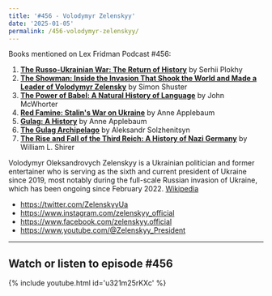 ```yaml
---
title: '#456 - Volodymyr Zelenskyy'
date: '2025-01-05'
permalink: /456-volodymyr-zelenskyy/
---
```


Books mentioned on Lex Fridman Podcast #456:

1. <b><a href="https://amzn.to/3PlUC9J" target="_blank" rel="sponsored noopener noreferrer">The Russo-Ukrainian War: The Return of History</a></b> by Serhii Plokhy
2. <b><a href="https://amzn.to/3Po0j72" target="_blank" rel="sponsored noopener noreferrer">The Showman: Inside the Invasion That Shook the World and Made a Leader of Volodymyr Zelensky</a></b> by Simon Shuster
3. <b><a href="https://amzn.to/3W2yLb6" target="_blank" rel="sponsored noopener noreferrer">The Power of Babel: A Natural History of Language</a></b> by John McWhorter
4. <b><a href="https://amzn.to/4a7LONZ" target="_blank" rel="sponsored noopener noreferrer">Red Famine: Stalin's War on Ukraine</a></b> by Anne Applebaum
5. <b><a href="https://amzn.to/3C5y21N" target="_blank" rel="sponsored noopener noreferrer">Gulag: A History</a></b> by Anne Applebaum
6. <b><a href="https://amzn.to/4j65Yfk" target="_blank" rel="sponsored noopener noreferrer">The Gulag Archipelago</a></b> by Aleksandr Solzhenitsyn
7. <b><a href="https://amzn.to/3DV59WA" target="_blank" rel="sponsored noopener noreferrer">The Rise and Fall of the Third Reich: A History of Nazi Germany</a></b> by William L. Shirer

<!--more-->

Volodymyr Oleksandrovych Zelenskyy is a Ukrainian politician and former entertainer who is serving as the sixth and current president of Ukraine since 2019, most notably during the full-scale Russian invasion of Ukraine, which has been ongoing since February 2022. <a href="https://en.wikipedia.org/wiki/Volodymyr_Zelenskyy" target="_blank">Wikipedia</a>

- <a href="https://twitter.com/ZelenskyyUa" target="_blank">https://twitter.com/ZelenskyyUa</a>
- <a href="https://www.instagram.com/zelenskyy_official" target="_blank">https://www.instagram.com/zelenskyy_official</a>
- <a href="https://www.facebook.com/zelenskyy.official" target="_blank">https://www.facebook.com/zelenskyy.official</a>
- <a href="https://www.youtube.com/@Zelenskyy_President" target="_blank">https://www.youtube.com/@Zelenskyy_President</a>

- - - - - -

## Watch or listen to episode #456

{% include youtube.html id='u321m25rKXc' %}